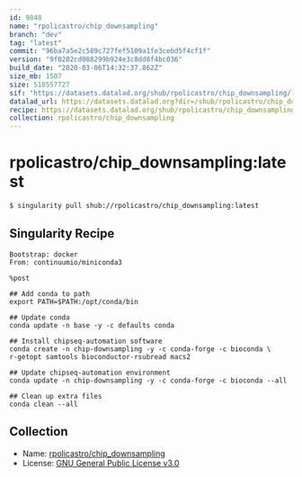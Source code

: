 ```yaml
---
id: 9848
name: "rpolicastro/chip_downsampling"
branch: "dev"
tag: "latest"
commit: "96ba7a5e2c589c727fef5109a1fe3cebd5f4cf1f"
version: "9f0202cd088299b924e3c8dd8f4bc036"
build_date: "2020-03-06T14:32:37.862Z"
size_mb: 1507
size: 518557727
sif: "https://datasets.datalad.org/shub/rpolicastro/chip_downsampling/latest/2020-03-06-96ba7a5e-9f0202cd/9f0202cd088299b924e3c8dd8f4bc036.simg"
datalad_url: https://datasets.datalad.org?dir=/shub/rpolicastro/chip_downsampling/latest/2020-03-06-96ba7a5e-9f0202cd/
recipe: https://datasets.datalad.org/shub/rpolicastro/chip_downsampling/latest/2020-03-06-96ba7a5e-9f0202cd/Singularity
collection: rpolicastro/chip_downsampling
---
```


# rpolicastro/chip_downsampling:latest

```bash
$ singularity pull shub://rpolicastro/chip_downsampling:latest
```

## Singularity Recipe

```singularity
Bootstrap: docker
From: continuumio/miniconda3

%post

## Add conda to path
export PATH=$PATH:/opt/conda/bin

## Update conda
conda update -n base -y -c defaults conda

## Install chipseq-automation software
conda create -n chip-downsampling -y -c conda-forge -c bioconda \
r-getopt samtools bioconductor-rsubread macs2

## Update chipseq-automation environment
conda update -n chip-downsampling -y -c conda-forge -c bioconda --all

## Clean up extra files
conda clean --all
```

## Collection

 - Name: [rpolicastro/chip_downsampling](https://github.com/rpolicastro/chip_downsampling)
 - License: [GNU General Public License v3.0](https://api.github.com/licenses/gpl-3.0)

